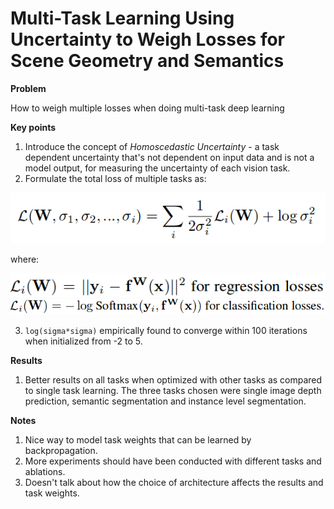 # Multi-Task Learning Using Uncertainty to Weigh Losses for Scene Geometry and Semantics

**Problem**

How to weigh multiple losses when doing multi-task deep learning

**Key points**

1. Introduce the concept of *Homoscedastic Uncertainty* - a task dependent uncertainty that's not dependent on input data and is not a model output, for measuring the uncertainty of each vision task.
2. Formulate the total loss of multiple tasks as:

![Loss](../images/mlt.png)

where:

![Regression](../images/regression.png)
![Classification](../images/class.png)

3. `log(sigma*sigma)` empirically found to converge within 100 iterations when initialized from -2 to 5.


**Results**

1. Better results on all tasks when optimized with other tasks as compared to single task learning. The three tasks chosen were single image depth prediction, semantic segmentation and instance level segmentation.

**Notes**

1. Nice way to model task weights that can be learned by backpropagation.
2. More experiments should have been conducted with different tasks and ablations.
3. Doesn't talk about how the choice of architecture affects the results and task weights.
